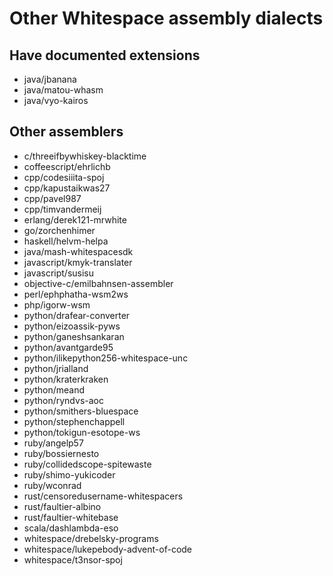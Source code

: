 # Other Whitespace assembly dialects

## Have documented extensions

- java/jbanana
- java/matou-whasm
- java/vyo-kairos

## Other assemblers

- c/threeifbywhiskey-blacktime
- coffeescript/ehrlichb
- cpp/codesiiita-spoj
- cpp/kapustaikwas27
- cpp/pavel987
- cpp/timvandermeij
- erlang/derek121-mrwhite
- go/zorchenhimer
- haskell/helvm-helpa
- java/mash-whitespacesdk
- javascript/kmyk-translater
- javascript/susisu
- objective-c/emilbahnsen-assembler
- perl/ephphatha-wsm2ws
- php/igorw-wsm
- python/drafear-converter
- python/eizoassik-pyws
- python/ganeshsankaran
- python/avantgarde95
- python/ilikepython256-whitespace-unc
- python/jrialland
- python/kraterkraken
- python/meand
- python/ryndvs-aoc
- python/smithers-bluespace
- python/stephenchappell
- python/tokigun-esotope-ws
- ruby/angelp57
- ruby/bossiernesto
- ruby/collidedscope-spitewaste
- ruby/shimo-yukicoder
- ruby/wconrad
- rust/censoredusername-whitespacers
- rust/faultier-albino
- rust/faultier-whitebase
- scala/dashlambda-eso
- whitespace/drebelsky-programs
- whitespace/lukepebody-advent-of-code
- whitespace/t3nsor-spoj
